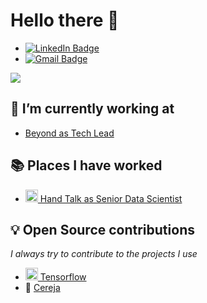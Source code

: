 # Hello there 👋

- [![LinkedIn Badge](https://img.shields.io/badge/-Ailton%20Felix-blue?style=flat-square&logo=Linkedin&logoColor=white&link=https://www.linkedin.com/in/ailton-felix-84810b116/)](https://www.linkedin.com/in/ailton-felix-84810b116/)
- [![Gmail Badge](https://img.shields.io/badge/-afdlf2@gmail.com-c14438?style=flat-square&logo=Gmail&logoColor=white&link=mailto:afdlf2@gmail.com)](mailto:afdlf2@gmail.com)

<a href="https://github.com/anuraghazra/convoychat">
  <img align="center" src="https://github-readme-stats-ailton-felixs-projects.vercel.app/api/top-langs/?username=ailton-felix&theme=merko&layout=compact" />
</a>

## 👷 I’m currently working at
  - <a style="max-width: 181px;" href="https://beyondcompany.com.br/">
    Beyond as Tech Lead
    </a>

## 📚 Places I have worked
  - <a style="max-width: 181px;" href="https://www.handtalk.me/br">
    <img class="avatar mr-1" alt="" height="20" width="20" src="https://avatars.githubusercontent.com/u/23121478?s=60&amp;v=4">
    Hand Talk as Senior Data Scientist 
    </a>
    
## 💡 Open Source contributions

*I always try to contribute to the projects I use*
- <a style="max-width: 181px;" href="https://github.com/tensorflow">
    <img class="avatar mr-1" alt="" height="20" width="20" src="https://avatars.githubusercontent.com/u/15658638?s=60&v=4">
    Tensorflow
    </a>
- 🍒 [Cereja](https://github.com/cereja-project/cereja)

<!--
**ailton-felix/ailton-felix** is a ✨ _special_ ✨ repository because its `README.md` (this file) appears on your GitHub profile.

Here are some ideas to get you started:

- 🔭 I’m currently working on ...
- 🌱 I’m currently learning ...
- 👯 I’m looking to collaborate on ...
- 🤔 I’m looking for help with ...
- 💬 Ask me about ...
- 📫 How to reach me: ...
- 😄 Pronouns: ...
- ⚡ Fun fact: ...
-->
